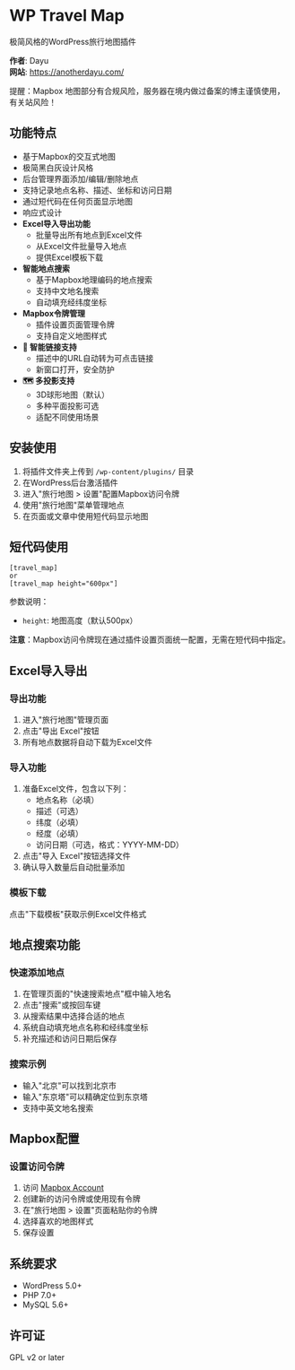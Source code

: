 # WP Travel Map

极简风格的WordPress旅行地图插件

**作者**: Dayu  
**网站**: https://anotherdayu.com/

提醒：Mapbox 地图部分有合规风险，服务器在境内做过备案的博主谨慎使用，有关站风险！

## 功能特点

- 基于Mapbox的交互式地图
- 极简黑白灰设计风格
- 后台管理界面添加/编辑/删除地点
- 支持记录地点名称、描述、坐标和访问日期
- 通过短代码在任何页面显示地图
- 响应式设计
- **Excel导入导出功能**
  - 批量导出所有地点到Excel文件
  - 从Excel文件批量导入地点
  - 提供Excel模板下载
- **智能地点搜索**
  - 基于Mapbox地理编码的地点搜索
  - 支持中文地名搜索
  - 自动填充经纬度坐标
- **Mapbox令牌管理**
  - 插件设置页面管理令牌
  - 支持自定义地图样式
- **🔗 智能链接支持**
  - 描述中的URL自动转为可点击链接
  - 新窗口打开，安全防护
- **🗺️ 多投影支持**
  - 3D球形地图（默认）
  - 多种平面投影可选
  - 适配不同使用场景

## 安装使用

1. 将插件文件夹上传到 `/wp-content/plugins/` 目录
2. 在WordPress后台激活插件
3. 进入"旅行地图 > 设置"配置Mapbox访问令牌
4. 使用"旅行地图"菜单管理地点
5. 在页面或文章中使用短代码显示地图

## 短代码使用

```
[travel_map]
or
[travel_map height="600px"]
```

参数说明：
- `height`: 地图高度（默认500px）

**注意**：Mapbox访问令牌现在通过插件设置页面统一配置，无需在短代码中指定。

## Excel导入导出

### 导出功能
1. 进入"旅行地图"管理页面
2. 点击"导出 Excel"按钮
3. 所有地点数据将自动下载为Excel文件

### 导入功能
1. 准备Excel文件，包含以下列：
   - 地点名称（必填）
   - 描述（可选）
   - 纬度（必填）
   - 经度（必填）
   - 访问日期（可选，格式：YYYY-MM-DD）
2. 点击"导入 Excel"按钮选择文件
3. 确认导入数量后自动批量添加

### 模板下载
点击"下载模板"获取示例Excel文件格式

## 地点搜索功能

### 快速添加地点
1. 在管理页面的"快速搜索地点"框中输入地名
2. 点击"搜索"或按回车键
3. 从搜索结果中选择合适的地点
4. 系统自动填充地点名称和经纬度坐标
5. 补充描述和访问日期后保存

### 搜索示例
- 输入"北京"可以找到北京市
- 输入"东京塔"可以精确定位到东京塔
- 支持中英文地名搜索

## Mapbox配置

### 设置访问令牌
1. 访问 [Mapbox Account](https://account.mapbox.com/access-tokens/)
2. 创建新的访问令牌或使用现有令牌
3. 在"旅行地图 > 设置"页面粘贴你的令牌
4. 选择喜欢的地图样式
5. 保存设置
## 系统要求

- WordPress 5.0+
- PHP 7.0+
- MySQL 5.6+

## 许可证

GPL v2 or later